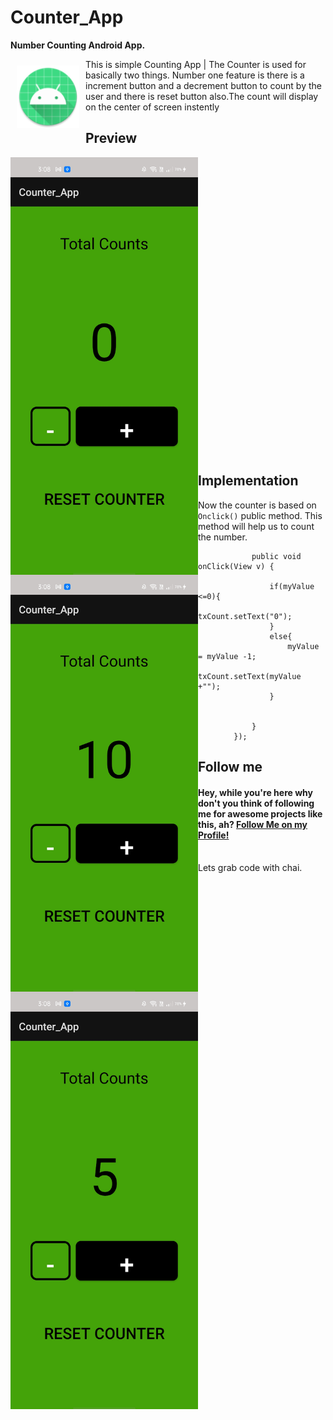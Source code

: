 # Counter_App
**Number Counting Android App.**


<img src="app/src/main/res/mipmap-xhdpi/ic_launcher_round.png" align="left"
width="100"
    hspace="10" vspace="10">

This is simple Counting App | The Counter is used for basically two things. Number one feature is there is a increment button and a decrement button to count by the user and there is reset button also.The count will display on the center of screen instently
<br>

## Preview
<img src="/Screenshot/Screenshot_2021-10-13-15-08-00-55_dfafa0d5319d3b7ee9c4fc826448c83e.jpg" width="300"  align="left">
<img src="/Screenshot/Screenshot_2021-10-13-15-08-07-14_dfafa0d5319d3b7ee9c4fc826448c83e.jpg" width="300" align="left">
<img src="/Screenshot/Screenshot_2021-10-13-15-08-12-29_dfafa0d5319d3b7ee9c4fc826448c83e.jpg" width="300" align="left"><br><br><br><br><br><br><br><br><br><br><br><br><br><br><br><br><br><br><br><br><br><br><br><br><br><br><br><br>

## Implementation
Now the counter is based on `Onclick()` public method. This method will help us to count the number.

```@Override
            public void onClick(View v) {

                if(myValue <=0){
                    txCount.setText("0");
                }
                else{
                    myValue = myValue -1;
                    txCount.setText(myValue +"");
                }


            }
        });
```


## Follow me
<h4>Hey, while you're here why don't you think of following me for awesome projects like this, ah? <a href="https://github.com/ankit-p-chandran">Follow Me on my Profile!</a></h4>

<br>
Lets grab code with chai.


